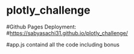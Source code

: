 # plotly_challenge

#Github Pages Deployment:
#https://sabyasachi31.github.io/plotly_challenge/

#app.js containd all the code including bonus
